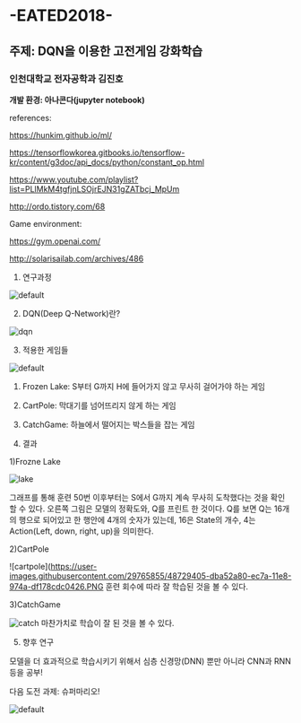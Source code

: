 # -EATED2018-
## 주제: DQN을 이용한 고전게임 강화학습
### 인천대학교 전자공학과 김진호

__개발 환경: 아나콘다(jupyter notebook)__

references:

https://hunkim.github.io/ml/

https://tensorflowkorea.gitbooks.io/tensorflow-kr/content/g3doc/api_docs/python/constant_op.html

https://www.youtube.com/playlist?list=PLlMkM4tgfjnLSOjrEJN31gZATbcj_MpUm

http://ordo.tistory.com/68

Game environment: 

https://gym.openai.com/

http://solarisailab.com/archives/486

1. 연구과정

![default](https://user-images.githubusercontent.com/29765855/48728221-b4009300-ec77-11e8-8e33-925c77718522.PNG)

2. DQN(Deep Q-Network)란?

![dqn](https://user-images.githubusercontent.com/29765855/48728606-badbd580-ec78-11e8-9758-feab716beaad.PNG)

3. 적용한 게임들

![default](https://user-images.githubusercontent.com/29765855/48728804-5b31fa00-ec79-11e8-9dc4-8cef8d938c14.PNG)

1) Frozen Lake: S부터 G까지 H에 들어가지 않고 무사히 걸어가야 하는 게임

2) CartPole: 막대기를 넘어뜨리지 않게 하는 게임

3) CatchGame: 하늘에서 떨어지는 박스들을 잡는 게임

4. 결과

1)Frozne Lake

![lake](https://user-images.githubusercontent.com/29765855/48729123-2a05f980-ec7a-11e8-9fa8-1bcbcac826a5.PNG)

그래프를 통해 훈련 50번 이후부터는 S에서 G까지 계속 무사히 도착했다는 것을 확인할 수 있다.
오른쪽 그림은 모델의 정확도와, Q를 프린트 한 것이다. 
Q를 보면 Q는 16개의 행으로 되어있고 한 행안에 4개의 숫자가 있는데, 16은 State의 개수, 4는 Action(Left, down, right, up)을 의미한다.

2)CartPole

![cartpole](https://user-images.githubusercontent.com/29765855/48729405-dba52a80-ec7a-11e8-974a-df178cdc0426.PNG
훈련 회수에 따라 잘 학습된 것을 볼 수 있다.

3)CatchGame

![catch](https://user-images.githubusercontent.com/29765855/48729509-1c9d3f00-ec7b-11e8-9265-6e0841905b62.PNG)
마찬가치로 학습이 잘 된 것을 볼 수 있다.

5. 향후 연구

모델을 더 효과적으로 학습시키기 위해서 심층 신경망(DNN) 뿐만 아니라 CNN과 RNN 등을 공부!

다음 도전 과제: 슈퍼마리오!

![default](https://user-images.githubusercontent.com/29765855/48729758-bb29a000-ec7b-11e8-9baa-c5f3ee91d5a2.PNG)
